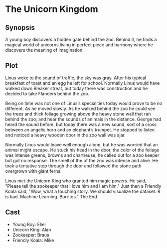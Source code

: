 # The Unicorn Kingdom

## Synopsis

A young boy discovers a hidden gate behind the zoo.
Behind it, he finds a magical world of unicorns living in perfect piece and harmony where he discovers the meaning of imagination.

## Plot

Linus woke to the sound of traffic, the sky was gray.
After his typical breakfast of toast and an egg he left for school.
Normally Linus would have walked down Bleaker streat, but today there was construction and he decided to take Flanders behind the zoo.

Being on time was not one of Linus’s specialities today would prove to be no different.
As he moved slowly.
As he walked behind the zoo he could see the trees and thick foliage growing above the heavy stone wall that ran behind the zoo; and hear the sounds of animals in the distance.
George had heard the sound before, but today there was a new sound, sort of a cross between an angelic horn and an elephant’s trumpet.
He stopped to listen and noticed a heavy wooden door in the zoo wall was ajar.

Normally Linus would leave well enough alone, but he was worried that an animal might escape.
He stuck his head in the door, the color of the foliage was intense greens, browns and chartreuse, he called out for a zoo keeper but got no response.
The smell of the of the zoo was intense and alive.
He took a tentative step through the door and followed the stone path overgrown with giant ferns.

Linus met the Unicorn King who granted him magic powers. He said, "Please tell the zookeeper that I love him and I am him." Just then a Friendly Koala said, "Wow, what
a touching story. We should visualize the dataset. R is bad. Machine Learning. Burritos."
The End.

## Cast

* Young Boy: Eliel
* Unicorn King: Alan
* Zookeeper: Braus
* Friendly Koala: Mike
